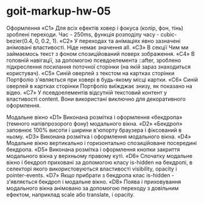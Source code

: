 # goit-markup-hw-05
Оформлення
«C1» Для всіх ефектів ховер і фокуса (колір, фон, тінь) зроблені переходи. Час - 250ms, функція розподілу часу - cubic-bezier(0.4, 0, 0.2, 1).
«C2» У переходах та анімаціях явно зазначені анімовані властивості. Ніде немає значення all.
«C3» В секції Чим ми займаємось текст з фоном спозиційований поверх зображення.
«C4» В головній навігації, за допомогою псевдоелемента ::after, зроблено підкреслення посилання поточної сторінки (на якій зараз знаходиться користувач).
«C5» Синій оверлей з текстом на картках сторінки Портфоліо з'являється при ховері в будь-якому місці картки.
«C6» Синій оверлей в картках сторінки Портфоліо виїжджає знизу, як показано на відео.
«C7» У псевдоелементів відсутній текстовий контент у властивості content. Вони використані виключно для декоративного оформлення.

Модальне вікно
«D1» Виконана розмітка і оформлення «бекдропа» (темного напівпрозорого фону) модального вікна.
«D2» «Бекдроп» заповнює 100% висоти і ширини в'юпорту браузера і фіксований в ньому.
«D3» Виконана розмітка і оформлення модального вікна.
«D4» Модальне вікно вертикально і горизонтально спозиційоване посередині бекдропа.
«D5» Виконана розмітка і оформлення кнопки закриття модального вікна у верхньому правому куті.
«D6» Спочатку модальне вікно і бекдроп приховані за допомогою класу is-hidden на бекдропі, в селекторі якого використовуються властивості visibility, opacity і pointer-events.
«D7» Якщо прибрати з бекдропа клас is-hidden - з'являється бекдроп і модальне вікно.
«D8» Поява і приховування модального вікна анімовано за допомогою переходу з довільним ефектом, наприклад scale або translate, і opacity.